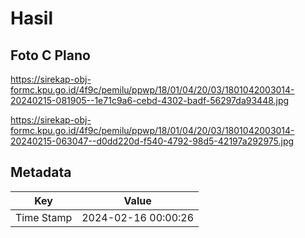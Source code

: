 # Hasil

## Foto C Plano

https://sirekap-obj-formc.kpu.go.id/4f9c/pemilu/ppwp/18/01/04/20/03/1801042003014-20240215-081905--1e71c9a6-cebd-4302-badf-56297da93448.jpg

https://sirekap-obj-formc.kpu.go.id/4f9c/pemilu/ppwp/18/01/04/20/03/1801042003014-20240215-063047--d0dd220d-f540-4792-98d5-42197a292975.jpg


## Metadata

| Key        | Value               |
| ---------- | ------------------- |
| Time Stamp | 2024-02-16 00:00:26 |



